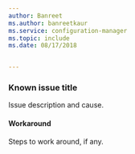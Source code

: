 ```yaml
---
author: Banreet
ms.author: banreetkaur
ms.service: configuration-manager
ms.topic: include
ms.date: 08/17/2018


---
```


### <a name="ki_ANCHOR"></a> Known issue title
<!--bugID-->
Issue description and cause.

#### Workaround
Steps to work around, if any.  
